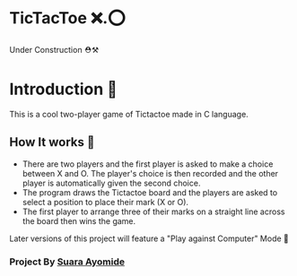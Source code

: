 # TicTacToe  ❌.⭕

Under Construction ⛑️⚒️

# Introduction :eyes: 
This is a cool two-player game of Tictactoe made in C language.

## How It works :rocket:

* There are two players and the first player is asked to make a choice between X and O. The player's choice is then recorded and the other player is automatically given the second choice.
* The program draws the Tictactoe board and the players are asked to select a position to place their mark (X or O). 
* The first player to arrange three of their marks on a straight line across the board then wins the game.

Later versions of this project will feature a "Play against Computer" Mode 🎊


### Project By [Suara Ayomide](https://twitter.com/aysuarex)
